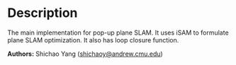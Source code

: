 # Description #
The main implementation for pop-up plane SLAM. It uses iSAM to formulate plane SLAM optimization. It also has loop closure function.

**Authors:** Shichao Yang (shichaoy@andrew.cmu.edu)
